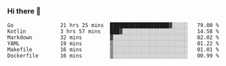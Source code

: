 ### Hi there 👋

<!--
**yeya24/yeya24** is a ✨ _special_ ✨ repository because its `README.md` (this file) appears on your GitHub profile.

Here are some ideas to get you started:

- 🔭 I’m currently working on ...
- 🌱 I’m currently learning ...
- 👯 I’m looking to collaborate on ...
- 🤔 I’m looking for help with ...
- 💬 Ask me about ...
- 📫 How to reach me: ...
- 😄 Pronouns: ...
- ⚡ Fun fact: ...
-->

<!--START_SECTION:waka-->

```text
Go               21 hrs 25 mins  ███████████████████▓░░░░░   79.00 %
Kotlin           3 hrs 57 mins   ███▓░░░░░░░░░░░░░░░░░░░░░   14.58 %
Markdown         32 mins         ▓░░░░░░░░░░░░░░░░░░░░░░░░   02.02 %
YAML             19 mins         ▒░░░░░░░░░░░░░░░░░░░░░░░░   01.22 %
Makefile         16 mins         ▒░░░░░░░░░░░░░░░░░░░░░░░░   01.01 %
Dockerfile       16 mins         ▒░░░░░░░░░░░░░░░░░░░░░░░░   00.99 %
```

<!--END_SECTION:waka-->
